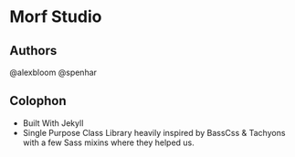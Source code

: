 # Morf Studio

## Authors
@alexbloom
@spenhar

## Colophon
- Built With Jekyll
- Single Purpose Class Library heavily inspired by BassCss & Tachyons with a few Sass mixins where they helped us.
